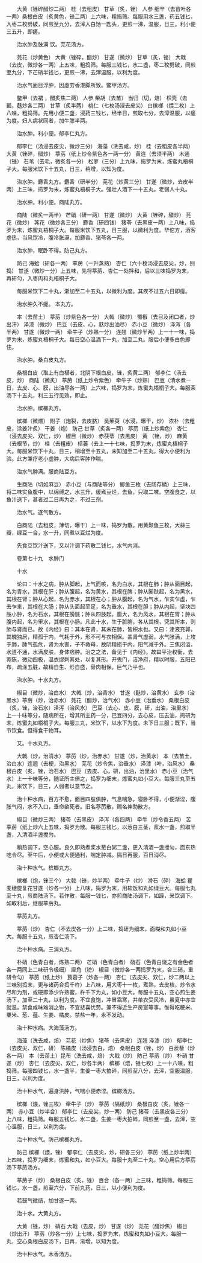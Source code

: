 <!-- { "loadSidebar": true } -->
　　大黄（锉碎醋炒二两） 桂（去粗皮） 甘草（炙，锉） 人参 细辛（去苗叶各一两）桑根白皮（炙黄色，锉二两）上六味，粗捣筛。每服用水三盏，药五钱匕，入枣二枚劈破，同煎至九分，去滓入白饧一匙头，更煎一沸，温服，日三。利小便三五升，即瘥。

　　治水肿及肢满 饮。芫花汤方。

　　芫花（炒黄色） 大黄（锉碎，醋炒） 甘遂（微炒） 甘草（炙，锉） 大戟（去皮，微炒各一两）上五味，粗捣筛。每服三钱匕，水二盏，枣二枚劈破，同煎至九分，下芒硝半钱匕，更煎一沸，去滓温服，以利为度。

　　治水气面目浮肿，因虚劳香港脚所致。鳖甲汤方。

　　鳖甲（去裙 ，醋炙焦二两） 人参 柴胡（去苗） 当归（切，焙） 枳壳（去瓤，麸炒各二两） 甘草（炙半两） 桃仁（七枚汤浸去皮尖） 白槟榔（煨二枚）上八味，粗捣筛。先用小便二盏，浸药三钱匕，经半日，煎取七分，去滓温服，以瘥为度。妇人病状同者，加牛膝半两。

　　治水肿。利小便。郁李仁丸方。

　　郁李仁（汤浸去皮尖，微炒三分） 海藻（洗去咸，炒） 桂（去粗皮各半两） 大黄（锉碎，醋炒） 葶苈（纸上炒令紫色各一两一分） 黄连（去须半两） 木通（锉） 石苇（去毛，微炙各一分） 松萝（三分）上九味，捣罗为末，炼蜜丸梧桐子大。每服米饮下十五丸，日三，稍增，以知为度。

　　治水肿。麝香丸方。麝香（研半分） 芫花（炒黄三分） 甘遂（微炒，去皮半两）上三味，捣罗为末，炼蜜丸梧桐子大。强壮人酒下一十五丸，老弱人十丸。

　　治水肿。利小便。商陆丸方。

　　商陆（微炙一两半） 芒硝（研一两） 甘遂（微炒） 大黄（锉碎，醋炒） 芫花（微炒） 荛花（微炒各三分） 麝香（研四钱） 猪苓（去黑皮一两）上八味，捣罗为末，炼蜜丸梧桐子大。每服米饮下五丸，日三服，以微利为度。华佗方，酒客虚热，当风饮冷，腹冷胀满，加麝香、猪苓各一两。

　　治水肿，眠卧不得。防己丸方。

　　防己 海蛤（研各一两） 葶苈（一升蒸熟） 杏仁（六十枚汤浸去皮尖，炒，别捣） 甘遂（微炒一分）上五味，先将葶苈、杏仁一处拌和，后以三味捣罗为末，再研匀，入枣肉和丸梧桐子大。

　　每服米饮下二十丸，渐加至二十五丸，以微利为度。其疾不过五六日即瘥。

　　治水肿久不瘥。 本丸方。

　　本（去苗土） 葶苈（炒紫色各一分） 大戟（微炒） 蜀椒（去目及闭口者，炒出汗） 泽漆（微炒） 巴豆（去皮、心，麸炒出油尽） 赤小豆（微炒） 泽泻（各半两） 甘遂（微炒一两） 牵牛子（炒熟一分） 连翘（微炒半两）上一十一味，捣罗为末，炼蜜丸梧桐子大。每日空心温酒下一丸，加至二丸。服后小便多白色即住。

　　治水肿。桑白皮丸方。

　　桑根白皮（取上有白椹者，北阴下根白皮，锉，炙黄二两） 郁李仁（汤去皮，炒） 商陆（微炙） 葶苈（纸上炒令紫色） 牵牛子（炒熟） 巴豆（清水煮一日，去皮、心、膜，出油尽各一两）上六味，捣罗为末，炼蜜丸梧桐子大。每服茶汤下十五丸，利三五行见效，即止。

　　治水肿。槟榔丸方。

　　槟榔（微煨） 附子（炮裂，去皮脐） 吴茱萸（水浸，曝干，炒） 浓朴（去粗皮，涂姜汁炙） 干姜（炮） 防己 甘草（炙各一两） 葶苈（纸上炒紫色） 杏仁（浸去皮尖、双仁，炒） 椒目（微炒） 赤茯苓（去黑皮） 黄 （锉，炒） 麻黄（去根节，炒） 桂（去粗皮） 栝蒌（去上一十七味，捣罗为末，炼蜜丸梧桐子大。每服米饮下十丸，日三，稍增至十五丸，未知加至二十五丸，得大小便利为验。此方兼疗老小虚肿，大病后客肿作喘。

　　治水气肿满。服商陆豆方。

　　生商陆（切如麻豆） 赤小豆（与商陆等分） 鲫鱼三枚（去肠存鳞）上三味，将二味实鱼腹中，以绵缚之，水三升，缓煮豆烂，去鱼，只取二味。空腹食之，以鱼汁送下，甚者过二日再为之，不过三剂。

　　治水气。逐气散方。

　　白商陆（去粗皮，薄切，曝干）上一味，捣罗为散。用黄颡鱼三枚，大蒜三瓣，绿豆一合，水一升，同煮以豆烂为度。

　　先食豆饮汁送下，又以汁调下药散二钱匕，水气内消。

　　卷第七十九　水肿门

　　十水

　　论曰：十水之病，肿从脚起，上气而咳，名为白水，其根在肺；肿从面目起，名为青水，其根在肝；肿从腹起，名为黄水，其根在脾；肿从脚趺起，名为黑水，其根在肾；肿从心起，名为赤水，其根在心；肿从腹起，名为气水，乍实乍虚，乍去乍来，其根在大肠；肿从头面起至足，名为垂水，其根在胆；肿从内起，坚块四肢小肿，名为石水，其根在膀胱；肿从四肢起，腹大，名为风水，其根在胃；肿从腹内起，名为里水，其根在小肠。凡此十水，生于脏腑，各从其根，究其所本，则肺与肾而已。故《内经》曰：其本在肾，其末在肺，皆积水也。又曰：津液充郭，其魄独居，精孤于内，气耗于外，形不可与衣相保。盖肾气虚弱，水气胀满，上攻于肺，肺气孤危，肾为水害，子不救母，故阴精损于内，阳气减于外。三焦闭溢，水道不通，水满皮肤，身体痞肿。治之之法，备见于《内经》。故曰平治权衡，去菀陈，微动四极，温衣缪刺其处，以复其形。开鬼门，洁净府，精以时服，五阳已布，疏涤五脏，故精自生、形自盛，骨肉相保，巨气乃平也。

　　治水肿。十水丸方。

　　椒目（微炒，治白水） 大戟（炒，治青水） 甘遂（麸炒，治黄水） 玄参（治黑水）葶苈（炒，治赤水） 芫花（醋炒，治气水） 赤小豆（治垂水） 桑根白皮（炙，锉，治石水）泽泻（治风水） 巴豆（去心、皮、膜，研，出油，治里水）上一十味等分，随病所在，增其所主药一分，巴豆四分，去心皮，压去油，捣研为末，炼蜜丸如梧桐子大。每服三丸，米饮下，以水下为度。未下日三服；既下，当节饮食。但得食干物耳。

　　又。十水丸方。

　　大戟（炒，治清水） 葶苈（炒，治赤水） 甘遂（炒，治黄水） 本（去苗土，治白水）连翘（去梗，治黑水） 芫花（炒令焦，治垂水） 泽漆（叶，治风水） 桑根白皮（炙，锉，治石水） 巴豆（去皮、心，研，出油，治里水） 赤小豆（治气水）上一十味等分，随证所主倍之，捣罗为细末，炼蜜丸如小豆大。每服三丸至五丸，米饮下，日三，人弱者以意节之。

　　治十种水病，百方不愈，面目四肢俱肿，气息喘急，寝卧不得，小便渐涩，腹胀气闷，水不入口，垂命欲死者。旧名葶苈散，赐名神助散方。

　　椒目（微炒三两） 猪苓（去黑皮） 泽泻（各四两） 牵牛（炒令香五两） 苦葶苈（纸上炒六上五味，捣罗为散。每服三钱匕，以葱白三茎，浆水一盏，煎取半盏，入清酒半盏搅匀。

　　稍热调下，空心服。良久即熟煮浆水葱白粥二盏，更入清酒一盏搅匀，面东热吃令尽。至午后，小便或大便通利，喘定肿减。隔日再服，百日消尽。

　　治十种水气。槟榔丸方。

　　槟榔（炮，锉三个） 大戟（锉，炒半两） 牵牛子（炒） 滑石（碎） 海蛤 瞿麦穗旋复花甘遂（炒各一分）上八味，捣罗为末，用软饭和丸如绿豆大。每服七丸至十丸，煎商陆汤下。若作散，每服一钱匕，亦煎商陆汤调下，如躁，米饮调下。如取利后，继服葶苈丸。

　　葶苈丸方。

　　葶苈（炒） 杏仁（不去皮各一分）上二味，捣研为细末，面糊和丸如小豆大。每服十五丸，煎杏仁汤下。

　　治十种水病。三消丸方。

　　朴硝（色青白者，炼熟二两） 芒硝（色青白者） 硝石（色青白烧之有金色者各一两同上二味研令极细） 犀角（镑） 椒目（微炒各一两捣罗为末，合三硝，重研令匀） 葶苈（纸上炒） 莨菪子（炒各一两） 杏仁（去皮尖、双仁，炒二两以上三味别捣末，更与诸药合捣千杵）上八味，用大枣十一枚，煮熟，去皮核，炒令水尽和为剂，或硬即添少许熟蜜，杵千下为丸，如小豆大。每服十五丸，空心煎生姜汤下，加至二十丸，以利为度。不宜食饱，冲冒霜寒，并单衣受风冷，虽夏中亦宜就温。禁食咸味难消之物，不宜悲喜忧劳。兼不得近生产房室等事。惟得吃粳米、粟米、葱、薤、生姜、橘皮。禁盐一年，永不发动。

　　治十种水病。大海藻汤方。

　　海藻（洗去咸，焙） 芫花（炒焦） 猪苓（去黑皮） 连翘 泽漆（炒） 郁李仁（去皮尖、双仁，研） 陈橘皮（汤浸去白，焙） 桑根白皮（锉，炒） 白蒺藜（炒各一两） 本（去苗土）昆布（洗去咸，焙） 大戟（炒） 防己 葶苈（炒） 朴硝 甘遂（炒） 杏仁（去皮尖、双仁，炒各半两） 槟榔（煨，锉七枚）上一十八味，粗捣筛。每服四钱匕，水一盏半，生姜一枣大拍碎，同煎至八分，去滓，空服温服，日三，以利为度。

　　治十种水气，遍身洪肿，气喘小便赤涩。槟榔汤方。

　　槟榔（煨，锉三枚） 牵牛子（炒） 葶苈（隔纸炒） 桑根白皮（炙，锉各一两） 赤小豆（炒半合） 郁李仁（去皮尖，炒一两） 防己 猪苓（去黑皮各三分）上八味，粗捣筛。每服五钱匕，水二盏，生姜一枣大拍碎，同煎至一盏，去滓，空心温服，日三，以利为度。

　　治十种水气。防己槟榔丸方。

　　防己 槟榔（煨，锉） 郁李仁（去皮尖，炒，研各三分） 葶苈（纸上炒半两）上四味，捣罗为细末，炼蜜和丸，如小豆大。每服十丸至二十丸，空心用后方葶苈汤下葶苈汤方。

　　葶苈子（炒） 桑根白皮（炙，锉） 百合（各一两）上三味，粗捣筛。每服三钱匕，水一盏，煎至六分，下前丸药，日三，以小便利为度。

　　若鼓气微结，加甘遂一两。

　　治十水。大黄丸方。

　　大黄（锉，炒） 硝石 大戟（去皮，炒） 甘遂（炒） 芫花（醋炒焦） 椒目（炒出汗） 葶苈（炒各一分）上七味，捣罗为末，炼蜜和丸如小豆大。每服一丸，空心桑根白皮汤下，日再，渐增，以知为度。

　　治十种水气。木香汤方。

